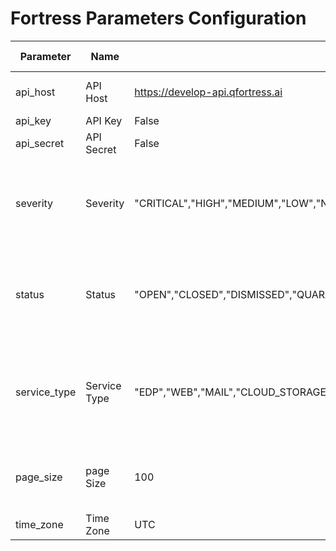 # Fortress Parameters Configuration
Parameter                           | Name | Default Value | Type | Required (True/False) | Description
---                                 | --- | --- | --- |--- |---
api_host                            | API Host | https://develop-api.qfortress.ai | String | True | IP or URL for the instance.
api_key                             | API Key | False | Authentication | True | 
api_secret                          | API Secret | False | Authentication | True | 
severity                            | Severity | "CRITICAL","HIGH","MEDIUM","LOW","NONE" | array of strings | False | his parameter is an array of strings used to filter alerts by severity.
status                              | Status | "OPEN","CLOSED","DISMISSED","QUARANTINED" | array of string | False | his parameter is an array of strings used to filter alerts by status.
service_type                        | Service Type | "EDP","WEB","MAIL","CLOUD_STORAGE","VMDR","ATTACK_SIMULATOR","MERLIN_AI","SANDBOX" | array of string | False | this parameter is an array of strings used to filter alerts by service type.
page_size                           | page Size | 100 | integer | false | Max number of alerts to return per poll
time_zone                           | Time Zone | UTC | string | false | Select your time zone
